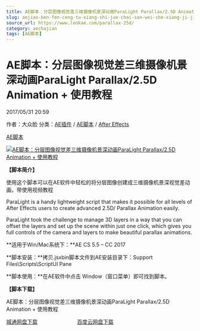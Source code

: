 ```yaml
---
title: AE脚本：分层图像视觉差三维摄像机景深动画ParaLight Parallax/2.5D Animation + 使用教程
slug: aejiao-ben-fen-ceng-tu-xiang-shi-jue-chai-san-wei-she-xiang-ji-jing-shen-dong-hua-paralight-parallax-2-5d-animation-shi-yong-jiao-cheng
source_url: https://www.lookae.com/parallax-25d/
category: aechajian
tags: [AE脚本]
---
```

# AE脚本：分层图像视觉差三维摄像机景深动画ParaLight Parallax/2.5D Animation + 使用教程

2017/05/31 20:59

作者：大众脸
分类：[AE插件](https://www.lookae.com/after-effects/aechajian/) / [AE脚本](https://www.lookae.com/after-effects/aescripts/) / [After Effects](https://www.lookae.com/after-effects/)

[AE脚本](https://www.lookae.com/tag/ae%e8%84%9a%e6%9c%ac/)

[![AE脚本：分层图像视觉差三维摄像机景深动画ParaLight Parallax/2.5D Animation + 使用教程](https://www.lookae.com/wp-content/uploads/2017/05/Parallax2.5D.jpg "AE脚本：分层图像视觉差三维摄像机景深动画ParaLight Parallax/2.5D Animation + 使用教程-LookAE.com")](https://www.lookae.com/wp-content/uploads/2017/05/Parallax2.5D.jpg)

**【脚本简介】**

使用这个脚本可以在AE软件中轻松的将分层图像创建成三维摄像机景深视觉差动画，带使用视频教程

ParaLight is a handy lightweight script that makes it possible for all levels of After Effects users to create advanced 2.5D/ Parallax Animation easily.

ParaLight took the challenge to manage 3D layers in a way that you can offset the layers and set up the scene within just one click, which gives you full controls of the camera and layers to make beautiful parallax animations.

**适用于Win/Mac系统下：**AE CS 5.5 – CC 2017

**脚本安装：**拷贝.jsxbin脚本文件到AE安装目录下：Support Files\Scripts\ScriptUI Pane

**脚本使用：**在AE软件中点击 Window（窗口菜单）即可找到脚本。

**【脚本下载】**

AE脚本：分层图像视觉差三维摄像机景深动画ParaLight Parallax/2.5D Animation + 使用教程

[城通网盘下载](https://www.pipipan.com/fs/680462-204947966)                           [百度云网盘下载](https://pan.baidu.com/s/1dEI6YuX)
